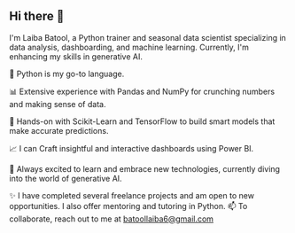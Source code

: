 ## Hi there 👋
I'm Laiba Batool, a Python trainer and seasonal data scientist specializing in data analysis, dashboarding, and machine learning. Currently, I'm enhancing my skills in generative AI.

🚀 Python is my go-to language.

📊 Extensive experience with Pandas and NumPy for crunching numbers and making sense of data.

🤖 Hands-on with Scikit-Learn and TensorFlow to build smart models that make accurate predictions.

📈 I can Craft insightful and interactive dashboards using Power BI.

🌱 Always excited to learn and embrace new technologies, currently diving into the world of generative AI.

✨ I have completed several freelance projects and am open to new opportunities. I also offer mentoring and tutoring in Python.
📫 To collaborate, reach out to me at batoollaiba6@gmail.com

<!--
**laibabatool/laibabatool** is a ✨ _special_ ✨ repository because its `README.md` (this file) appears on your GitHub profile.

Here are some ideas to get you started:

- 🔭 I’m currently working on ...
- 🌱 I’m currently learning ...
- 👯 I’m looking to collaborate on ...
- 🤔 I’m looking for help with ...
- 💬 Ask me about ...
- 📫 How to reach me: ...
- 😄 Pronouns: ...
- ⚡ Fun fact: ...
-->
